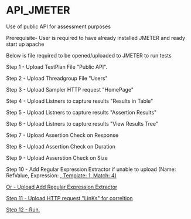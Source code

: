 # API_JMETER
Use of public API for assessment purposes 

Prerequisite- User is required to have already installed JMETER and ready start up apache

Below is file required to be opened/uploaded to JMETER to run tests

Step 1 - Upload TestPlan File "Public API".

Step 2 - Upload Threadgroup File "Users" 

Step 3 - Upload Sampler HTTP request "HomePage" 

Step 4 - Upload Listners to capture results "Results in Table"

Step 5 - Upload Listners to capture results "Assertion Results"

Step 6 - Upload Listners to capture results "View Results Tree"

Step 7 - Upload Assertion Check on Response

Step 8 - Upload Assertion Check on Duration

Step 9 - Upload Asserstion Check on Size

Step 10 - Add Regular Expression Extractor if unable to upload (Name: RefValue, Expression:                    <a href="(.*?)">, Template: 
          $1$, Match: 4)
          
Or    - Upload Add Regular Expression Extractor

Step 11 - Upload HTTP request "LinKs" for correltion

Step 12 - Run.




          

